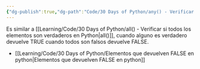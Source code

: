 ```yaml
---
{"dg-publish":true,"dg-path":"Code/30 Days of Python/any() - Verificar si todos los elementos son falsos en Python.md","permalink":"/code/30-days-of-python/any-verificar-si-todos-los-elementos-son-falsos-en-python/","created":"2024-05-29T17:03","updated":"2024-05-29T17:03"}
---
```


Es similar a [[Learning/Code/30 Days of Python/all() - Verificar si todos los elementos son verdaderos en Python\|all()]], cuando alguno es verdadero devuelve TRUE cuando todos son falsos devuelve FALSE.

- [[Learning/Code/30 Days of Python/Elementos que devuelven FALSE en python\|Elementos que devuelven FALSE en python]]